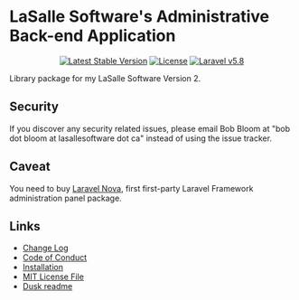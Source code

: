 # LaSalle Software's Administrative Back-end Application 

<p align="center">
<a href="https://packagist.org/packages/lasallesoftware/lsv2-adminbackend-app"><img src="https://poser.pugx.org/lasallesoftware/lsv2-adminbackend-app/v/stable.svg" alt="Latest Stable Version"></a>
<a href="https://packagist.org/packages/lasallesoftware/lsv2-adminbackend-app"><img src="https://poser.pugx.org/lasallesoftware/lsv2-adminbackend-app/license.svg" alt="License"></a> 
<a href="https://laravel.com/"><img src="https://img.shields.io/badge/Laravel-v5.8-brightgreen.svg?style=flat-square" alt="Laravel v5.8"></a> 
</p>

Library package for my LaSalle Software Version 2.

## Security

If you discover any security related issues, please email Bob Bloom at "bob dot bloom at lasallesoftware dot ca" instead of using the issue tracker.

## Caveat

You need to buy [Laravel Nova](https://nova.laravel.com/), first first-party Laravel Framework administration panel package.

## Links

* [Change Log](CHANGELOG.md)
* [Code of Conduct](#)
* [Installation](#)
* [MIT License File](LICENSE.md)
* [Dusk readme](DUSK_README.md)
